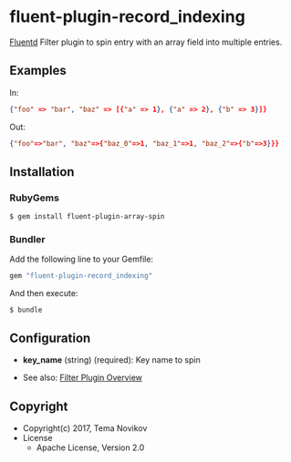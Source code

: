 # fluent-plugin-record_indexing

[Fluentd](https://fluentd.org/) Filter plugin to spin entry with an array field into multiple entries.

## Examples

In:
```json
{"foo" => "bar", "baz" => [{"a" => 1}, {"a" => 2}, {"b" => 3}]}
```
Out:
```json
{"foo"=>"bar", "baz"=>{"baz_0"=>1, "baz_1"=>1, "baz_2"=>{"b"=>3}}}
```


## Installation

### RubyGems

```
$ gem install fluent-plugin-array-spin
```

### Bundler

Add the following line to your Gemfile:

```ruby
gem "fluent-plugin-record_indexing"
```

And then execute:

```
$ bundle
```

## Configuration

* **key_name** (string) (required): Key name to spin

* See also: [Filter Plugin Overview](https://docs.fluentd.org/v0.14/articles/filter-plugin-overview)

## Copyright

* Copyright(c) 2017, Tema Novikov
* License
  * Apache License, Version 2.0
